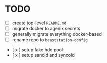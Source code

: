# TODO

- [  ] create top-level `README.md`
- [  ] migrate docker to agenix secrets
- [  ] generally migrate everything docker-based
- [  ] rename repo to `beaststation-config`
- [ x ] setup fake hdd pool
- [ x ] setup sanoid and syncoid